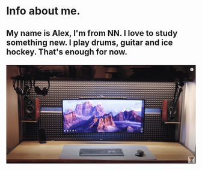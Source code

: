 # Info about me. 

## My name is Alex, I'm from NN. I love to study something new. I play drums, guitar and ice hockey. That's enough for  now. 

### ![Картинка моего рабочего стола](Screenshot%202023-02-08%20at%2022.37.27.png)